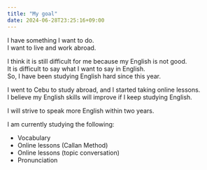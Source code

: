 ```yaml
---
title: "My goal"
date: 2024-06-28T23:25:16+09:00
---
```


I have something I want to do.  
I want to live and work abroad.

I think it is still difficult for me because my English is not good.  
It is difficult to say what I want to say in English.  
So, I have been studying English hard since this year.

I went to Cebu to study abroad, and I started taking online lessons.  
I believe my English skills will improve if I keep studying English.

I will strive to speak more English within two years.


I am currently studying the following:

- Vocabulary
- Online lessons (Callan Method)
- Online lessons (topic conversation)
- Pronunciation
